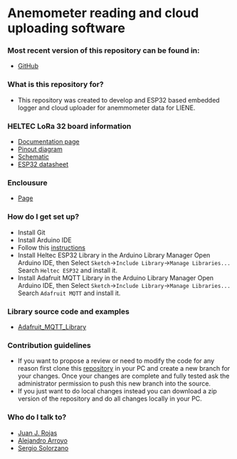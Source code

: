 Anemometer reading and cloud uploading software
============

### Most recent version of this repository can be found in: ###

* [GitHub](https://github.com/DeltaLabo/anemos)

### What is this repository for? ###

* This repository was created to develop and ESP32 based embedded logger and cloud uploader for anemmometer data for LIENE. 

### HELTEC LoRa 32 board information

* [Documentation page](https://heltec.org/project/wifi-lora-32/)
* [Pinout diagram](https://resource.heltec.cn/download/WiFi_LoRa_32/WIFI_LoRa_32_V2.pdf)
* [Schematic](https://resource.heltec.cn/download/WiFi_LoRa_32/V2/WIFI_LoRa_32_V2(868-915).PDF)
* [ESP32 datasheet](https://www.espressif.com/sites/default/files/documentation/esp32_datasheet_en.pdf) 

### Enclousure

* [Page](https://www.se.com/es/es/product/NSYCRN33200P/spacial-crn-plain-door-with-mount.plate.-h300xw300xd200-ip66-ik10-ral7035../) 

### How do I get set up? ###

* Install Git
* Install Arduino IDE
* Follow this [instructions](https://heltec-automation-docs.readthedocs.io/en/latest/esp32/quick_start.html) 
* Install Heltec ESP32 Library in the Arduino Library Manager
Open Arduino IDE, then Select `Sketch`->`Include Library`->`Manage Libraries...`
Search `Heltec ESP32` and install it.
* Install Adafruit MQTT Library in the Arduino Library Manager
Open Arduino IDE, then Select `Sketch`->`Include Library`->`Manage Libraries...`
Search `Adafruit MQTT` and install it.

### Library source code and examples
* [Adafruit_MQTT_Library](https://github.com/adafruit/Adafruit_MQTT_Library)

### Contribution guidelines ###

* If you want to propose a review or need to modify the code for any reason first clone this [repository](https://github.com/DeltaLabo/anemos) in your PC and create a new branch for your changes. Once your changes are complete and fully tested ask the administrator permission to push this new branch into the source.
* If you just want to do local changes instead you can download a zip version of the repository and do all changes locally in your PC. 

### Who do I talk to? ###

* [Juan J. Rojas](mailto:juan.rojas@itcr.ac.cr)
* [Alejandro Arroyo](mailto:alearroyov98@gmail.com)
* [Sergio Solorzano](mailto:solorzanos117@gmail.com)
